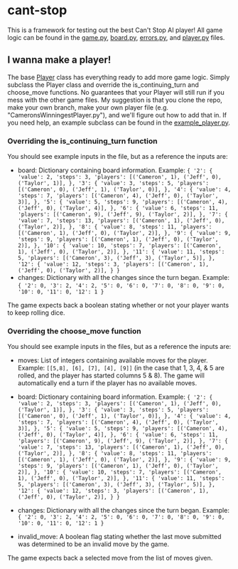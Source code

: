 # cant-stop
This is a framework for testing out the best Can't Stop AI player! All game logic can be found in the [game.py](https://github.com/jtreim/cant-stop/blob/main/game.py), [board.py](https://github.com/jtreim/cant-stop/blob/main/board.py), [errors.py](https://github.com/jtreim/cant-stop/blob/main/errors.py), and [player.py](https://github.com/jtreim/cant-stop/blob/main/player.py) files.

## I wanna make a player!
The base [Player](https://github.com/jtreim/cant-stop/blob/main/player.py) class has everything ready to add more game logic. Simply subclass the Player class and override the is_continuing_turn and choose_move functions. No guarantees that your Player will still run if you mess with the other game files. My suggestion is that you clone the repo, make your own branch, make your own player file (e.g. "CameronsWinningestPlayer.py"), and we'll figure out how to add that in. If you need help, an example subclass can be found in the [example_player.py](https://github.com/jtreim/cant-stop/blob/main/example_player.py).

### Overriding the is_continuing_turn function
You should see example inputs in the file, but as a reference the inputs are:

- board: Dictionary containing board information.
       Example: 
       ```
       {
         '2': {
               'value': 2,
               'steps': 3,
               'players': [('Cameron', 1), ('Jeff', 0), ('Taylor', 1)],
              },
         '3': {
                'value': 3,
                'steps': 5,
                'players': [('Cameron', 0), ('Jeff', 1), ('Taylor', 0)],
              },
         '4': {
                'value': 4,
                'steps': 7,
                'players': [('Cameron', 4), ('Jeff', 0), ('Taylor', 3)],
              },
         '5': {
                'value': 5,
                'steps': 9,
                'players': [('Cameron', 4), ('Jeff', 0), ('Taylor', 4)],
              },
         '6': {
                'value': 6,
                'steps': 11,
                'players': [('Cameron', 9), ('Jeff', 9), ('Taylor', 2)],
              },
         '7': {
                'value': 7,
                'steps': 13,
                'players': [('Cameron', 1), ('Jeff', 0), ('Taylor', 2)],
              },
         '8': {
                'value': 8,
                'steps': 11,
                'players': [('Cameron', 1), ('Jeff', 0), ('Taylor', 2)],
              },
         '9': {
                'value': 9,
                'steps': 9,
                'players': [('Cameron', 1), ('Jeff', 0), ('Taylor', 2)],
              },
        '10': {
                'value': 10,
                'steps': 7,
                'players': [('Cameron', 1), ('Jeff', 0), ('Taylor', 2)],
              },
        '11': {
                'value': 11,
                'steps': 5,
                'players': [('Cameron', 3), ('Jeff', 3), ('Taylor', 5)],
              },
        '12': {
                'value': 12,
                'steps': 3,
                'players': [('Cameron', 1), ('Jeff', 0), ('Taylor', 2)],
              }
        }
        ```
- changes: Dictionary with all the changes since the turn began.
         Example: 
         ```
         {
           '2': 0,
           '3': 2,
           '4': 2,
           '5': 0,
           '6': 0,
           '7': 0,
           '8': 0,
           '9': 0,
           '10': 0,
           '11': 0,
           '12': 1
         }
         ```

The game expects back a boolean stating whether or not your player wants to keep rolling dice.

### Overriding the choose_move function
You should see example inputs in the files, but as a reference the inputs are:

- moves: List of integers containing available moves for the player.
       Example: ```[[5,8], [6], [7], [4], [9]]```
                (in the case that 1, 3, 4, & 5 are rolled, and the player has started columns 5 & 8).
       The game will automatically end a turn if the player has no available moves.

- board: Dictionary containing board information.
       Example: 
       ```
       {
         '2': {
               'value': 2,
               'steps': 3,
               'players': [('Cameron', 1), ('Jeff', 0), ('Taylor', 1)],
              },
         '3': {
                'value': 3,
                'steps': 5,
                'players': [('Cameron', 0), ('Jeff', 1), ('Taylor', 0)],
              },
         '4': {
                'value': 4,
                'steps': 7,
                'players': [('Cameron', 4), ('Jeff', 0), ('Taylor', 3)],
              },
         '5': {
                'value': 5,
                'steps': 9,
                'players': [('Cameron', 4), ('Jeff', 0), ('Taylor', 4)],
              },
         '6': {
                'value': 6,
                'steps': 11,
                'players': [('Cameron', 9), ('Jeff', 9), ('Taylor', 2)],
              },
         '7': {
                'value': 7,
                'steps': 13,
                'players': [('Cameron', 1), ('Jeff', 0), ('Taylor', 2)],
              },
         '8': {
                'value': 8,
                'steps': 11,
                'players': [('Cameron', 1), ('Jeff', 0), ('Taylor', 2)],
              },
         '9': {
                'value': 9,
                'steps': 9,
                'players': [('Cameron', 1), ('Jeff', 0), ('Taylor', 2)],
              },
        '10': {
                'value': 10,
                'steps': 7,
                'players': [('Cameron', 1), ('Jeff', 0), ('Taylor', 2)],
              },
        '11': {
                'value': 11,
                'steps': 5,
                'players': [('Cameron', 3), ('Jeff', 3), ('Taylor', 5)],
              },
        '12': {
                'value': 12,
                'steps': 3,
                'players': [('Cameron', 1), ('Jeff', 0), ('Taylor', 2)],
              }
        }
        ```

- changes: Dictionary with all the changes since the turn began.
         Example: 
         ```
         {
           '2': 0,
           '3': 2,
           '4': 2,
           '5': 0,
           '6': 0,
           '7': 0,
           '8': 0,
           '9': 0,
           '10': 0,
           '11': 0,
           '12': 1
         }
       ```

- invalid_move: A boolean flag stating whether the last move submitted was determined to be an invalid move by the game.

The game expects back a selected move from the list of moves given.
